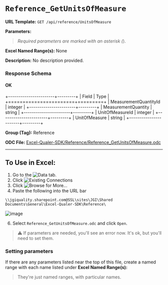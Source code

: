# `Reference_GetUnitsOfMeasure`

**URL Template:**
`GET /api/reference/UnitsOfMeasure`

**Parameters:**


> *Required parameters are marked with an asterisk (*).

**Excel Named Range(s):**
None


**Description:**
No description provided.

### Response Schema

#### OK

+-----------------------+---------+
| Field                 | Type    |
+=======================+=========+
| MeasurementQuantityId | integer |
+-----------------------+---------+
| MeasurementQuantity   | string  |
+-----------------------+---------+
| UnitOfMeasureId       | integer |
+-----------------------+---------+
| UnitOfMeasure         | string  |
+-----------------------+---------+

**Group (Tag):**
Reference

**ODC File:**
[Excel-Qualer-SDK/Reference/Reference_GetUnitsOfMeasure.odc](https://github.com/Johnson-Gage-Inspection-Inc/qualer-sdk-odc/blob/main/Excel-Qualer-SDK/Reference/Reference_GetUnitsOfMeasure.odc)

---

To Use in Excel:
---

1. Go to the ![`Data`](https://github.com/user-attachments/assets/da437a70-57b3-4c5b-bb01-4910ece19ed1)
 tab.
3. Click ![Existing Connections](https://github.com/user-attachments/assets/a2f1ed67-b2e0-4c23-ac90-68c870e60289)
4. Click ![`Browse for More...`](https://github.com/user-attachments/assets/8e698494-6865-41e7-b6fa-043aea81809a)
5. Paste the following into the URL bar
```
\\jgiquality.sharepoint.com@SSL\sites\JGI\Shared Documents\General\Excel-Qualer-SDK\Reference\
```

![image](https://github.com/user-attachments/assets/1e1a8d87-0377-446d-aaf5-d78562991db3)

6. Select `Reference_GetUnitsOfMeasure.odc` and click `Open`.

> ⚠️ If parameters are needed, you'll see an error now. It's ok, but you'll need to set them.

### Setting parameters
If there are any parameters listed near the top of this file, create a named range with each name listed under **Excel Named Range(s):**
> They're just named ranges, with particular names.
